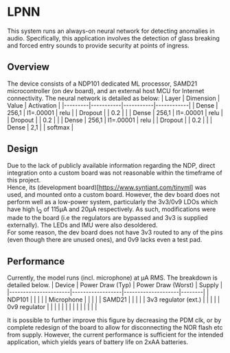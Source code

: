 # LPNN
This system runs an always-on neural network for detecting anomalies in audio. Specifically, this application involves the detection of glass breaking and forced entry sounds to provide security at points of ingress.

## Overview
The device consists of a NDP101 dedicated ML processor, SAMD21 microcontroller (on dev board), and an external host MCU for Internet connectivity. The neural network is detailed as below:
| Layer   | Dimension | Value     | Activation |
|---------|-----------|-----------|------------|
| Dense   | 256,1     | l1=.00001 | relu       |
| Dropout |           | 0.2       |            |
| Dense   | 256,1     | l1=.00001 | relu       |
| Dropout |           | 0.2       |            |
| Dense   | 256,1     | l1=.00001 | relu       |
| Dropout |           | 0.2       |            |
| Dense   | 2,1       |           | softmax    |

## Design
Due to the lack of publicly available information regarding the NDP, direct integration onto a custom board was not reasonable within the timeframe of this project.<br>
Hence, its (development board)[https://www.syntiant.com/tinyml] was used, and mounted onto a custom board. However, the dev board does not perform well as a low-power system, particularly the 3v3/0v9 LDOs which have high I<sub>Q</sub> of 115μA and 20μA respectively. As such, modifications were made to the board (i.e the regulators are bypassed and 3v3 is supplied externally). The LEDs and IMU were also desoldered.<br>
For some reason, the dev board does not have 3v3 routed to any of the pins (even though there are unused ones), and 0v9 lacks even a test pad.
## Performance

Currently, the model runs (incl. microphone) at μA RMS. The breakdown is detailed below.
| Device               | Power Draw (Typ) | Power Draw (Worst) | Supply |
|----------------------|------------------|--------------------|--------|
| NDP101               |                  |                    |        |
| Microphone           |                  |                    |        |
| SAMD21               |                  |                    |        |
| 3v3 regulator (ext.) |                  |                    |        |
| 0v9 regulator        |                  |                    |        |
|                      |                  |                    |        |
|                      |                  |                    |        |

It is possible to further improve this figure by decreasing the PDM clk, or by complete redesign of the board to allow for disconnecting the NOR flash etc from supply. However, the current performance is sufficient for the intended application, which yields  years of battery life on 2xAA batteries.


